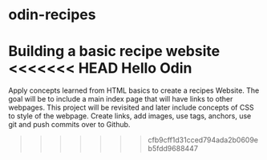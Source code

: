 # odin-recipes
Building a basic recipe website
<<<<<<< HEAD
Hello Odin
=======

Apply concepts learned from HTML basics to create a recipes Website. The goal will be to include a main index page that will have links to other webpages. This project will be revisited and later include concepts of CSS to style of the webpage. Create links, add images, use tags, anchors, use git and push commits over to Github.
>>>>>>> cfb9cff1d31cced794ada2b0609eb5fdd9688447
